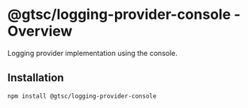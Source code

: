 # @gtsc/logging-provider-console - Overview

Logging provider implementation using the console.

## Installation

```shell
npm install @gtsc/logging-provider-console
```
